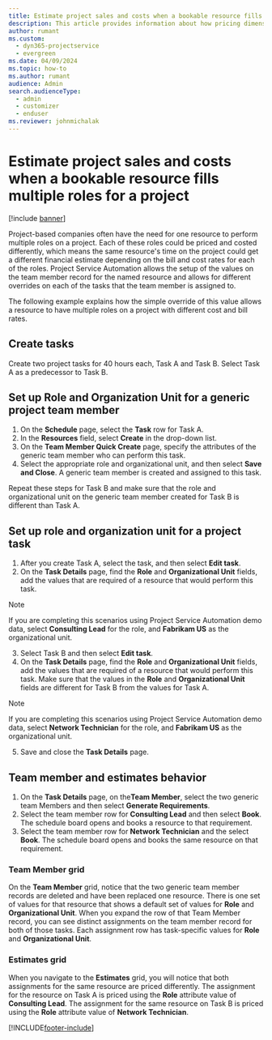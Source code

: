 ```yaml
---
title: Estimate project sales and costs when a bookable resource fills multiple roles for a project
description: This article provides information about how pricing dimensions can be used to support pricing and costing for a resource that fills multiple roles on a project.
author: rumant
ms.custom: 
  - dyn365-projectservice
  - evergreen
ms.date: 04/09/2024
ms.topic: how-to
ms.author: rumant
audience: Admin
search.audienceType: 
  - admin
  - customizer
  - enduser
ms.reviewer: johnmichalak
---
```


# Estimate project sales and costs when a bookable resource fills multiple roles for a project 

[!include [banner](../includes/psa-now-project-operations.md)]

Project-based companies often have the need for one resource to perform multiple roles on a project. Each of these roles could be priced and costed differently, which means the same resource's time on the project could get a different financial estimate depending on the bill and cost rates for each of the roles. Project Service Automation allows the setup of the values on the team member record for the named resource and allows for different overrides on each of the tasks that the team member is assigned to.

The following example  explains how the simple override of this value allows a resource to have multiple roles on a project with different cost and bill rates.

## Create tasks
Create two project tasks for 40 hours each, Task A and Task B. Select Task A as a predecessor to Task B.

## Set up Role and Organization Unit for a generic project team member

1. On the **Schedule** page, select the **Task** row for Task A. 
2. In the **Resources** field, select **Create** in the drop-down list.
3. On the **Team Member Quick Create** page, specify the attributes of the generic team member who can perform this task.
4. Select the appropriate role and organizational unit, and then select **Save and Close**. A generic team member is created and assigned to this task. 

Repeat these steps for Task B and make sure that the role and organizational unit on the generic team member created for Task B is different than Task A. 

## Set up role and organization unit for a project task

1. After you create Task A, select the task, and then select **Edit task**.
2. On the **Task Details** page, find the **Role** and **Organizational Unit** fields, add the values that are required of a resource that would perform this task. 

  > [!NOTE]
  > If you are completing this scenarios using Project Service Automation demo data, select **Consulting Lead** for the role, and **Fabrikam US** as the organizational unit.

3. Select Task B and then select **Edit task**.
4. On the **Task Details** page, find the **Role** and **Organizational Unit** fields, add the values that are required of a resource that would perform this task. Make sure that the values in the **Role** and **Organizational Unit** fields are different for Task B from the values for Task A. 

  > [!NOTE]
  > If you are completing this scenarios using Project Service Automation demo data, select **Network Technician** for the role, and **Fabrikam US** as the organizational unit.

5. Save and close the **Task Details** page. 

## Team member and estimates behavior 

1. On the **Task Details** page, on the**Team Member**, select the two generic team Members and then select **Generate Requirements**. 
2. Select the team member row for **Consulting Lead** and then select **Book**. The schedule board opens and books a resource to that requirement.
3. Select the team member row for **Network Technician** and the select **Book**. The schedule board opens and books the same resource on that requirement.

### Team Member grid 
On the **Team Member** grid, notice that the two generic team member records are deleted and have been replaced one resource. There is one set of values for that resource that shows a default set of values for **Role** and **Organizational Unit**.
When you expand the row of that Team Member record, you can see distinct assignments on the team member record for both of those tasks. Each assignment row has task-specific values for **Role** and **Organizational Unit**. 

### Estimates grid 
When you navigate to the **Estimates** grid, you will notice that both assignments for the same resource are priced differently.
The assignment for the resource on Task A is priced using the **Role** attribute value of **Consulting Lead**. The assignment for the same resource on Task B is priced using the **Role** attribute value of **Network Technician**.



[!INCLUDE[footer-include](../includes/footer-banner.md)]
